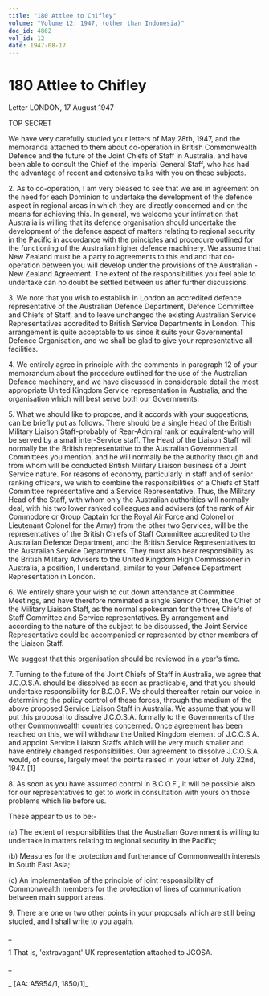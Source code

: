 ```yaml
---
title: "180 Attlee to Chifley"
volume: "Volume 12: 1947, (other than Indonesia)"
doc_id: 4862
vol_id: 12
date: 1947-08-17
---
```


# 180 Attlee to Chifley

Letter LONDON, 17 August 1947

TOP SECRET

We have very carefully studied your letters of May 28th, 1947, and the memoranda attached to them about co-operation in British Commonwealth Defence and the future of the Joint Chiefs of Staff in Australia, and have been able to consult the Chief of the Imperial General Staff, who has had the advantage of recent and extensive talks with you on these subjects.

2\. As to co-operation, I am very pleased to see that we are in agreement on the need for each Dominion to undertake the development of the defence aspect in regional areas in which they are directly concerned and on the means for achieving this. In general, we welcome your intimation that Australia is willing that its defence organisation should undertake the development of the defence aspect of matters relating to regional security in the Pacific in accordance with the principles and procedure outlined for the functioning of the Australian higher defence machinery. We assume that New Zealand must be a party to agreements to this end and that co-operation between you will develop under the provisions of the Australian - New Zealand Agreement. The extent of the responsibilities you feel able to undertake can no doubt be settled between us after further discussions.

3\. We note that you wish to establish in London an accredited defence representative of the Australian Defence Department, Defence Committee and Chiefs of Staff, and to leave unchanged the existing Australian Service Representatives accredited to British Service Departments in London. This arrangement is quite acceptable to us since it suits your Governmental Defence Organisation, and we shall be glad to give your representative all facilities.

4\. We entirely agree in principle with the comments in paragraph 12 of your memorandum about the procedure outlined for the use of the Australian Defence machinery, and we have discussed in considerable detail the most appropriate United Kingdom Service representation in Australia, and the organisation which will best serve both our Governments.

5\. What we should like to propose, and it accords with your suggestions, can be briefly put as follows. There should be a single Head of the British Military Liaison Staff-probably of Rear-Admiral rank or equivalent-who will be served by a small inter-Service staff. The Head of the Liaison Staff will normally be the British representative to the Australian Governmental Committees you mention, and he will normally be the authority through and from whom will be conducted British Military Liaison business of a Joint Service nature. For reasons of economy, particularly in staff and of senior ranking officers, we wish to combine the responsibilities of a Chiefs of Staff Committee representative and a Service Representative. Thus, the Military Head of the Staff, with whom only the Australian authorities will normally deal, with his two lower ranked colleagues and advisers (of the rank of Air Commodore or Group Captain for the Royal Air Force and Colonel or Lieutenant Colonel for the Army) from the other two Services, will be the representatives of the British Chiefs of Staff Committee accredited to the Australian Defence Department, and the British Service Representatives to the Australian Service Departments. They must also bear responsibility as the British Military Advisers to the United Kingdom High Commissioner in Australia, a position, I understand, similar to your Defence Department Representation in London.

6\. We entirely share your wish to cut down attendance at Committee Meetings, and have therefore nominated a single Senior Officer, the Chief of the Military Liaison Staff, as the normal spokesman for the three Chiefs of Staff Committee and Service representatives. By arrangement and according to the nature of the subject to be discussed, the Joint Service Representative could be accompanied or represented by other members of the Liaison Staff.

We suggest that this organisation should be reviewed in a year's time.

7\. Turning to the future of the Joint Chiefs of Staff in Australia, we agree that J.C.O.S.A. should be dissolved as soon as practicable, and that you should undertake responsibility for B.C.O.F. We should thereafter retain our voice in determining the policy control of these forces, through the medium of the above proposed Service Liaison Staff in Australia. We assume that you will put this proposal to dissolve J.C.O.S.A. formally to the Governments of the other Commonwealth countries concerned. Once agreement has been reached on this, we will withdraw the United Kingdom element of J.C.O.S.A. and appoint Service Liaison Staffs which will be very much smaller and have entirely changed responsibilities. Our agreement to dissolve J.C.O.S.A. would, of course, largely meet the points raised in your letter of July 22nd, 1947. [1]

8\. As soon as you have assumed control in B.C.O.F., it will be possible also for our representatives to get to work in consultation with yours on those problems which lie before us.

These appear to us to be:-

(a) The extent of responsibilities that the Australian Government is willing to undertake in matters relating to regional security in the Pacific;

(b) Measures for the protection and furtherance of Commonwealth interests in South East Asia;

(c) An implementation of the principle of joint responsibility of Commonwealth members for the protection of lines of communication between main support areas.

9\. There are one or two other points in your proposals which are still being studied, and I shall write to you again.

_

1 That is, 'extravagant' UK representation attached to JCOSA.

_

_ [AA: A5954/1, 1850/1]_

